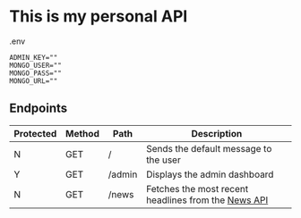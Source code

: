 # This is my personal API

.env

```
ADMIN_KEY=""
MONGO_USER=""
MONGO_PASS=""
MONGO_URL=""
```

## Endpoints

| Protected | Method | Path   | Description                                                                 |
| --------- | ------ | ------ | --------------------------------------------------------------------------- |
| N         | GET    | /      | Sends the default message to the user                                       |
| Y         | GET    | /admin | Displays the admin dashboard                                                |
| N         | GET    | /news  | Fetches the most recent headlines from the [News API](https://newsapi.org/) |
